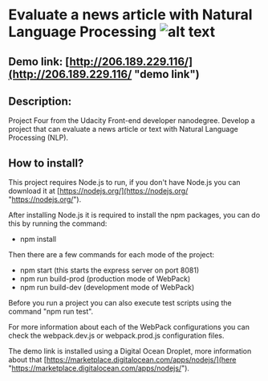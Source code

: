 # Evaluate a news article with Natural Language Processing ![alt text][logo]
[logo]: https://alexpwls.github.io/personal-blog-website/images/favicon/favicon-16x16.png "Purple dot"

Demo link: [http://206.189.229.116/](http://206.189.229.116/ "demo link")
---

## Description:

Project Four from the Udacity Front-end developer nanodegree. Develop a project that can evaluate a news article or text with Natural Language Processing (NLP).

## How to install?

This project requires Node.js to run, if you don't have Node.js you can download it at [https://nodejs.org/](https://nodejs.org/ "https://nodejs.org/").

After installing Node.js it is required to install the npm packages, you can do this by running the command:

* npm install

Then there are a few commands for each mode of the project:

* npm start (this starts the express server on port 8081)
* npm run build-prod (production mode of WebPack)
* npm run build-dev (development mode of WebPack)

Before you run a project you can also execute test scripts using the command "npm run test".

For more information about each of the WebPack configurations you can check the webpack.dev.js or webpack.prod.js configuration files.

The demo link is installed using a Digital Ocean Droplet, more information about that [https://marketplace.digitalocean.com/apps/nodejs/](here "https://marketplace.digitalocean.com/apps/nodejs/").